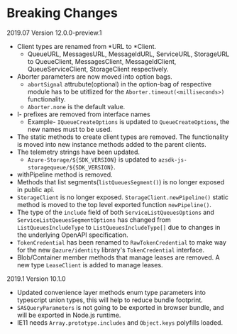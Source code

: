 # Breaking Changes

2019.07 Version 12.0.0-preview.1

- Client types are renamed from *URL to *Client.
  - QueueURL, MessagesURL, MessageIdURL, ServiceURL, StorageURL to QueueClient, MessagesClient, MessageIdClient, QueueServiceClient, StorageClient respectively.
- Aborter parameters are now moved into option bags.
  - `abortSignal` attrubute(optional) in the option-bag of respective module has to be utitlized for the `Aborter.timeout(<milliseconds>)` functionality.
  - `Aborter.none` is the default value.
- I- prefixes are removed from interface names
  - Example- `IQueueCreateOptions` is updated to `QueueCreateOptions`, the new names must to be used.
- The static methods to create client types are removed. The functionality is moved into new instance methods added to the parent clients.
- The telemetry strings have been updated.
  - `Azure-Storage/${SDK_VERSION}` is updated to `azsdk-js-storagequeue/${SDK_VERSION}`.
- withPipeline method is removed.
- Methods that list segments(`listQueuesSegment()`) is no longer exposed in public api.
- `StorageClient` is no longer exposed. `StorageClient.newPipeline()` static method is moved to the top level exported function `newPipeline()`.
- The type of the `include` field of both `ServiceListQueuesOptions` and `ServiceListQueuesSegmentOptions` has changed from `ListQueuesIncludeType` to `ListQueuesIncludeType[]` due to changes in the underlying OpenAPI specification.
- `TokenCredential` has been renamed to `RawTokenCredential` to make way for the new `@azure/identity` library's `TokenCredential` interface.
- Blob/Container member methods that manage leases are removed. A new type `LeaseClient` is added to manage leases.

2019.1 Version 10.1.0

- Updated convenience layer methods enum type parameters into typescript union types, this will help to reduce bundle footprint.
- `SASQueryParameters` is not going to be exported in browser bundle, and will be exported in Node.js runtime.
- IE11 needs `Array.prototype.includes` and `Object.keys` polyfills loaded.
